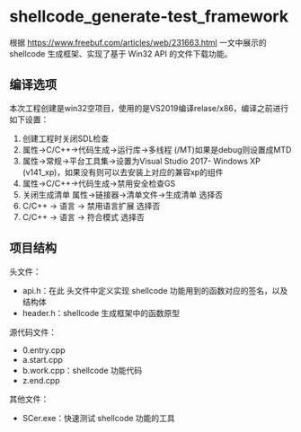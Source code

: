 # shellcode_generate-test_framework

根据 https://www.freebuf.com/articles/web/231663.html 一文中展示的 shellcode 生成框架、实现了基于 Win32 API 的文件下载功能。


## 编译选项

本次工程创建是win32空项目，使用的是VS2019编译relase/x86，编译之前进行如下设置：

1. 创建工程时关闭SDL检查
2. 属性->C/C++->代码生成->运行库->多线程 (/MT)如果是debug则设置成MTD
3. 属性->常规->平台工具集->设置为Visual Studio 2017- Windows XP (v141_xp)，如果没有则可以去安装上对应的兼容xp的组件
4. 属性->C/C++->代码生成->禁用安全检查GS
5. 关闭生成清单 属性->链接器->清单文件->生成清单 选择否
6. C/C++ -> 语言 -> 禁用语言扩展 选择否
7. C/C++ -> 语言 -> 符合模式 选择否

## 项目结构
头文件：
- api.h：在此 头文件中定义实现 shellcode 功能用到的函数对应的签名，以及结构体
- header.h：shellcode 生成框架中的函数原型

源代码文件：
- 0.entry.cpp
- a.start.cpp
- b.work.cpp：shellcode 功能代码
- z.end.cpp

其他文件：
- SCer.exe：快速测试 shellcode 功能的工具
